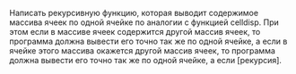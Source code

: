 Написать рекурсивную функцию, которая выводит содержимое массива ячеек по одной ячейке по аналогии с функцией celldisp. При этом если в массиве ячеек содержится другой массив ячеек, то программа должна вывести его точно так же по одной ячейке, а если в ячейке этого массива окажется другой массив ячеек, то программа должна вывести его точно так же по одной ячейке, а если [рекурсия].
